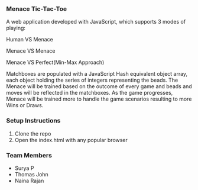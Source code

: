 ### Menace Tic-Tac-Toe
A web application developed with JavaScript, which supports 3 modes of playing: 

Human VS Menace 

Menace VS Menace 

Menace VS Perfect(Min-Max Approach) 

Matchboxes are populated with a JavaScript Hash equivalent object array, each object holding the series of integers representing the beads. The Menace will be trained based on the outcome of every game and beads and moves will be reflected in the matchboxes. As the game progresses, Menace will be trained more to handle the game scenarios resulting to more Wins or Draws. 


### Setup Instructions

1. Clone the repo
2. Open the index.html with any popular browser

### Team Members
- Surya P
- Thomas John
- Naina Rajan
